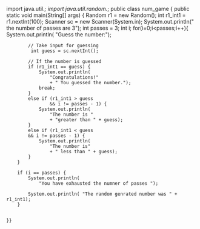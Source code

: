 import java.util.*;
import java.util.random.*;
public class num_game {
    public static void main(String[] args) {
        Random r1 = new Random();
        int r1_int1 = r1.nextInt(100); 
        Scanner sc = new Scanner(System.in);
        System.out.println(" the number of passes are 3");
        int passes = 3;
        int i;
        for(i=0;i<passes;i++){
            System.out.println(
				"Guess the number:");

			// Take input for guessing
			 int guess = sc.nextInt();

			// If the number is guessed
			if (r1_int1 == guess) {
				System.out.println(
					"Congratulations!"
					+ " You guessed the number.");
				break;
			}
			else if (r1_int1 > guess
					&& i != passes - 1) {
				System.out.println(
					"The number is "
					+ "greater than " + guess);
			}
			else if (r1_int1 < guess
			&& i != passes - 1) {
				System.out.println(
					"The number is"
					+ " less than " + guess);
			}
		}

		if (i == passes) {
			System.out.println(
				"You have exhausted the numner of passes ");

			System.out.println( "The random genrated number was " + r1_int1);
		}
	
    
    }}


